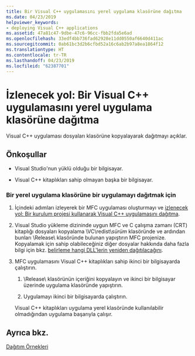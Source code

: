 ```yaml
---
title: Bir Visual C++ uygulamasını yerel uygulama klasörüne dağıtma
ms.date: 04/23/2019
helpviewer_keywords:
- deploying Visual C++ applications
ms.assetid: 47a81c47-9dbe-47c6-96cc-fbb2fda5e6ad
ms.openlocfilehash: 33edf4bb736fad62928e11dd0550af6640d411ac
ms.sourcegitcommit: 0ab61bc3d2b6cfbd52a16c6ab2b97a8ea1864f12
ms.translationtype: HT
ms.contentlocale: tr-TR
ms.lasthandoff: 04/23/2019
ms.locfileid: "62387701"
---
```

# <a name="walkthrough-deploying-a-visual-c-application-to-an-application-local-folder"></a>İzlenecek yol: Bir Visual C++ uygulamasını yerel uygulama klasörüne dağıtma

Visual C++ uygulaması dosyaları klasörüne kopyalayarak dağıtmayı açıklar.

## <a name="prerequisites"></a>Önkoşullar

- Visual Studio'nun yüklü olduğu bir bilgisayar.

- Visual C++ kitaplıkları sahip olmayan başka bir bilgisayar.

### <a name="to-deploy-an-application-to-an-application-local-folder"></a>Bir yerel uygulama klasörüne bir uygulamayı dağıtmak için

1. İçindeki adımları izleyerek bir MFC uygulaması oluşturmayı ve [izlenecek yol: Bir kurulum projesi kullanarak Visual C++ uygulamasını dağıtma](walkthrough-deploying-a-visual-cpp-application-by-using-a-setup-project.md).

1. Visual Studio yükleme dizininde uygun MFC ve C çalışma zamanı (CRT) kitaplığı dosyaları kopyalama \\VC\\redist\\*sürüm* klasöründe ve ardından bunları \Release\ klasöründe bulunan yapıştırın MFC projenize. Kopyalamak için sahip olabileceğiniz diğer dosyalar hakkında daha fazla bilgi için bkz. [belirleme hangi DLL'lerin yeniden dağıtılacağını](determining-which-dlls-to-redistribute.md).

1. MFC uygulamasını Visual C++ kitaplıkları sahip ikinci bir bilgisayarda çalıştırın.

   1. \Release\ klasörünün içeriğini kopyalayın ve ikinci bir bilgisayar üzerinde uygulama klasöründe yapıştırın.

   1. Uygulamayı ikinci bir bilgisayarda çalıştırın.

   Visual C++ kitaplıkları uygulama yerel klasöründe kullanılabilir olmadığından uygulama başarıyla çalışır.

## <a name="see-also"></a>Ayrıca bkz.

[Dağıtım Örnekleri](deployment-examples.md)<br/>
